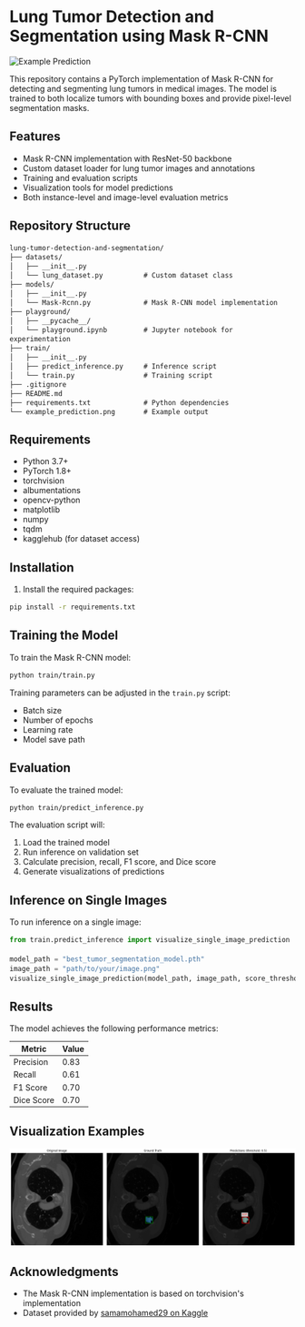 # Lung Tumor Detection and Segmentation using Mask R-CNN

![Example Prediction](example_prediction.png)

This repository contains a PyTorch implementation of Mask R-CNN for detecting and segmenting lung tumors in medical images. The model is trained to both localize tumors with bounding boxes and provide pixel-level segmentation masks.

## Features

- Mask R-CNN implementation with ResNet-50 backbone
- Custom dataset loader for lung tumor images and annotations
- Training and evaluation scripts
- Visualization tools for model predictions
- Both instance-level and image-level evaluation metrics

## Repository Structure

```
lung-tumor-detection-and-segmentation/
├── datasets/
│   ├── __init__.py
│   └── lung_dataset.py          # Custom dataset class
├── models/
│   ├── __init__.py
│   └── Mask-Rcnn.py             # Mask R-CNN model implementation
├── playground/
│   ├── __pycache__/
│   └── playground.ipynb         # Jupyter notebook for experimentation
├── train/
│   ├── __init__.py
│   ├── predict_inference.py     # Inference script
│   └── train.py                 # Training script
├── .gitignore
├── README.md
├── requirements.txt             # Python dependencies
└── example_prediction.png       # Example output
```

## Requirements

- Python 3.7+
- PyTorch 1.8+
- torchvision
- albumentations
- opencv-python
- matplotlib
- numpy
- tqdm
- kagglehub (for dataset access)

## Installation

1. Install the required packages:
```bash
pip install -r requirements.txt
```

## Training the Model

To train the Mask R-CNN model:

```bash
python train/train.py
```

Training parameters can be adjusted in the `train.py` script:
- Batch size
- Number of epochs
- Learning rate
- Model save path

## Evaluation

To evaluate the trained model:

```bash
python train/predict_inference.py
```

The evaluation script will:
1. Load the trained model
2. Run inference on validation set
3. Calculate precision, recall, F1 score, and Dice score
4. Generate visualizations of predictions

## Inference on Single Images

To run inference on a single image:

```python
from train.predict_inference import visualize_single_image_prediction

model_path = "best_tumor_segmentation_model.pth"
image_path = "path/to/your/image.png"
visualize_single_image_prediction(model_path, image_path, score_threshold=0.3)
```

## Results

The model achieves the following performance metrics:

| Metric        | Value   |
|---------------|---------|
| Precision     | 0.83    |
| Recall        | 0.61    |
| F1 Score      | 0.70    |
| Dice Score    | 0.70    |

## Visualization Examples

![Visualization Example](example_visualization.png)

## Acknowledgments

- The Mask R-CNN implementation is based on torchvision's implementation
- Dataset provided by [samamohamed29 on Kaggle](https://www.kaggle.com/datasets/samamohamed29/lungtumor)
```
